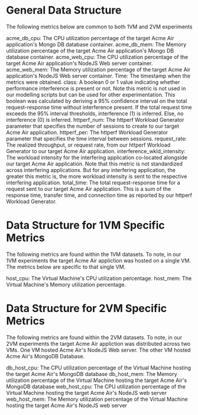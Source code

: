 # General Data Structure

The following metrics below are common to both 1VM and 2VM experiments

acme_db_cpu: The CPU utilization percentage of the target Acme Air application's Mongo DB database container.
acme_db_mem: The Memory utilization percentage of the target Acme Air application's Mongo DB database container.
acme_web_cpu: The CPU utilization percentage of the target Acme Air application's NodeJS Web server container.
acme_web_mem: The Memory utilization percentage of the target Acme Air application's NodeJS Web server container.
Time: The timestamp when the metrics were obtained.
class: A boolean 0 or 1 value indicating whether performance interference is present or not. Note this metric is not used in our modelling scripts but can be used for other experimentation. This boolean was calculated by deriving a 95% confidence interval on the total request-response time without interference present. If the total request time exceeds the 95% interval thresholds, interference (1) is inferred. Else, no interference (0) is inferred.
httperf_num: The httperf Workload Generator parameter that specifies the number of sessions to create to our target Acme Air application.
httperf_per: The httperf Workload Generator parameter that specifies the time interval between sessions.
request_rate: The realized throughput, or request rate, from our httperf Workload Generator to our target Acme Air application.
interference_wkld_intensity: The workload intensity for the interfering application co-located alongside our target Acme Air application. Note that this metric is not standardized across interfering applications. But for any interfering application, the greater this metric is, the more workload intensity is sent to the respective interfering application.
total_time: The total request-response time for a request sent to our target Acme Air application. This is a sum of the response time, transfer time, and connection time as reported by our httperf Workload Generator.

# Data Structure for 1VM Specific Metrics

The following metrics are found within the 1VM datasets. To note, in our 1VM experiments the target Acme Air appliction was hosted on a single VM. The metrics below are specific to that single VM.

host_cpu: The Virtual Machine's CPU utilization percentage.
host_mem: The Virtual Machine's Memory utilization percentage.

# Data Structure for 2VM Specific Metrics

The following metrics are found within the 2VM datasets. To note, in our 2VM experiments the target Acme Air appliction was distributed across two VMs. One VM hosted Acme Air's NodeJS Web server. The other VM hosted Acme Air's MongoDB Database.

db_host_cpu: The CPU utilization percentage of the Virtual Machine hosting the target Acme Air's MongoDB database
db_host_mem: The Memory utilization percentage of the Virtual Machine hosting the target Acme Air's MongoDB database
web_host_cpu: The CPU utilization percentage of the Virtual Machine hosting the target Acme Air's NodeJS web server
web_host_mem: The Memory utilization percentage of the Virtual Machine hosting the target Acme Air's NodeJS web server
